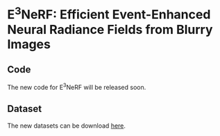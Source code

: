 # E<sup>3</sup>NeRF: Efficient Event-Enhanced Neural Radiance Fields from Blurry Images
## Code
The new code for E<sup>3</sup>NeRF will be released soon.
## Dataset
The new datasets can be download [here](https://drive.google.com/drive/folders/1ZJsVq7rGEHd4ZIYPzdtrBPXrlckgE7Fa?usp=sharing).
